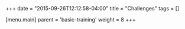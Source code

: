 +++
date = "2015-09-26T12:12:58-04:00"
title = "Challenges"
tags = []

[menu.main]
  parent = 'basic-training'
  weight = 8
+++

